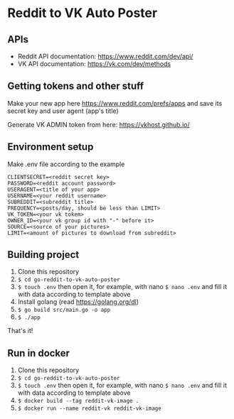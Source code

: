 # Reddit to VK Auto Poster

## APIs
* Reddit API documentation: https://www.reddit.com/dev/api/
* VK API documentation: https://vk.com/dev/methods

## Getting tokens and other stuff
Make your new app here https://www.reddit.com/prefs/apps and save its secret key and user agent (app's title)

Generate VK ADMIN token from here: https://vkhost.github.io/

## Environment setup
Make .env file according to the example
```
CLIENTSECRET=<reddit secret key>
PASSWORD=<reddit account password>
USERAGENT=<title of your app>
USERNAME=<your reddit username>
SUBREDDIT=<subreddit title>
FREQUENCY=<posts/day, should be less than LIMIT>
VK_TOKEN=<your vk tokem>
OWNER_ID=<your vk group id with "-" before it>
SOURCE=<source of your pictures>
LIMIT=<amount of pictures to download from subreddit>
```

## Building project
1. Clone this repository
2. `$ cd go-reddit-to-vk-auto-poster`
3. `$ touch .env` then open it, for example, with nano `$ nano .env` and fill it with data according to template above
4. Install golang (read https://golang.org/dl)
5. `$ go build src/main.go -o app`
6. `$ ./app`

That's it!

## Run in docker
1. Clone this repository
2. `$ cd go-reddit-to-vk-auto-poster`
3. `$ touch .env` then open it, for example, with nano `$ nano .env` and fill it with data according to template above
4. `$ docker build --tag reddit-vk-image .`
5. `$ docker run --name reddit-vk reddit-vk-image`